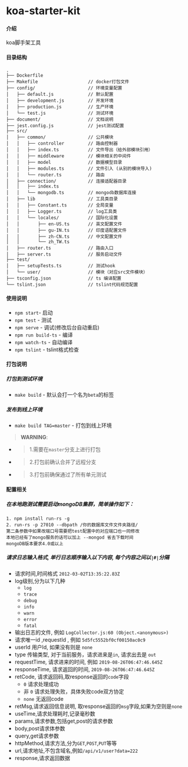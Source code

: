 # koa-starter-kit

#### 介绍
koa脚手架工具

#### 目录结构
```
.
├── Dockerfile                 
├── Makefile                   // docker打包文件
├── config/                    // 环境变量配置             
│   ├── default.js             // 默认配置
│   ├── development.js         // 开发环境
│   ├── production.js          // 生产环境
│   └── test.js                // 测试环境
├── document/                  // 文档说明
├── jest.config.js             // jest测试配置
├── src/                       
│   ├── common/                // 公共模块
│   │   ├── controller         // 路由控制器
│   │   ├── index.ts           // 文件导出（给外部模块引用）
│   │   ├── middleware         // 模块相关的中间件
│   │   ├── model              // 数据模型目录
│   │   ├── modules.ts         // 文件引入 (从别的模块导入)
│   │   └── router.ts          // 路由
│   ├── connection/            // 连接适配器目录
│   │   ├── index.ts           
│   │   └── mongodb.ts         // mongodb数据库连接
│   ├── lib                    // 工具类目录
│   │   ├── Constant.ts        // 全局变量
│   │   ├── Logger.ts          // log工具类
│   │   └── locales/           // 国际化设置
│   │       ├── en-US.ts       // 英文配置文件
│   │       ├── gu-IN.ts       // 印度语配置文件
│   │       ├── zh-CN.ts       // 中文配置文件
│   │       └── zh_TW.ts
│   ├── router.ts              // 路由入口
│   ├── server.ts              // 服务启动文件
├── test/                      
│   ├── setupTests.ts          // 测试hook
│   └── user/                  // 模块（对应src文件模块）
├── tsconfig.json              // ts 编译配置
└── tslint.json                // tslint代码规范配置
```

#### 使用说明

- `npm start`- 启动
- `npm test` - 测试
- `npm serve` - 调试(修改后台自动重启)
- `npm run build-ts` - 编译 
- `npm watch-ts` - 自动编译 
- `npm tslint` - tslint格式检查 

#### 打包说明

##### 打包到测试环境
- `make build` - 默认会打一个名为`beta`的标签

##### 发布到线上环境
- `make build TAG=master` - 打包到线上环境
> **WARNING**: 
- >1.需要在`master`分支上进行打包
- >2.打包前确认合并了远程分支
- >3.打包前确保通过了所有单元测试

#### 配置相关

##### 在本地跑测试需要启动mongoDB集群，简单操作如下：
    1. npm install run-rs -g
    2. run-rs -p 27010 --dbpath /你的数据库文件文件夹路径/
    第二条参数中如果改端口号需要把test配置中的对应端口也一同修改
    本地已经有了mongo服务的话可以加上 --mongod 省去下载时间
    mongoDB版本要求4.0或以上

##### 请求日志输入格式, 单行日志顺序输入以下内容, 每个内容之间以`|#|`分隔
- 请求时间,时间格式 `2012-03-02T13:35:22.83Z`
- log级别,分为以下几种
    - `log`
    - `trace`
    - `debug`
    - `info`
    - `warn`
    - `error`
    - `fatal`
- 输出日志的文件, 例如 `LogCollector.js:60 (Object.<anonymous>)`
- 请求唯一id ,requestId , 例如 `5d5fc5552bf0cf00150ac0c9`
- userId 用户Id, 如果没有则是 `none`
- type 传输类型, 对于当前服务，请求进来是`in`, 请求出去是 `out`
- requestTime, 请求进来的时间, 例如 `2019-08-26T06:47:46.645Z`
- responseTime, 请求返回的时间, `2019-08-26T06:47:46.645Z`
- retCode, 请求返回码,取response返回的`code`字段
    - `0` 请求处理成功
    - 非 `0`  请求处理失败，具体失败code双方协定
    - `none` 无返回code 
- retMsg,请求返回信息说明, 取response返回的`msg`字段,如果为空则是`none`
- useTime,请求处理耗时,记录毫秒数
- params,请求参数,包括get,post的请求参数
- body,post请求体参数
- query,get请求参数
- httpMethod,请求方法,分为`GET`,`POST`,`PUT`等等
- url,请求地址,不包含域名,例如`/api/v1/user?data=222`
- response,请求返回数据
